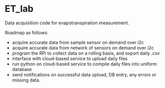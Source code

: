 # ET_lab
Data acquisition code for evapotranspiration measurement.

Roadmap as follows:
- acquire accurate data from sample sensor on demand over i2c
- acquire accurate data from network of sensors on demand over i2c
- program the RPi to collect data on a rolling basis, and export daily .csv
- interface with cloud-based service to upload daily files
- run python on cloud-based service to compile daily files into uniform database
- send notifications on successful data upload, DB entry, any errors or missing data. 
